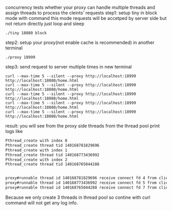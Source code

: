 concurrency tests whether your proxy can handle multiple threads and assign threads to process the cleints' requests 
step1: setup tiny in block mode with command this mode requests will be accetped by server side but not return directly just loop and sleep 
```shell 
./tiny 18080 block 
```

step2: setup your proxy(not enable cache is recommended) in another terminal 
```shell 
./proxy 18999
```

step3: send request to server multiple times  in new terminal 
```shell 
curl --max-time 5 --silent --proxy http://localhost:18999 http://localhost:18080/home.html
curl --max-time 5 --silent --proxy http://localhost:18999 http://localhost:18080/home.html
curl --max-time 5 --silent --proxy http://localhost:18999 http://localhost:18080/home.html
curl --max-time 5 --silent --proxy http://localhost:18999 http://localhost:18080/home.html
curl --max-time 5 --silent --proxy http://localhost:18999 http://localhost:18080/home.html
```

result: you will see from the proxy side threads from the thread pool print logs like 
```txt
Pthread_create with index 0
Pthread_create thread tid 140168781829696
Pthread_create with index 1
Pthread_create thread tid 140168773436992
Pthread_create with index 2
Pthread_create thread tid 140168765044288


proxy#runnable thread id 140168781829696 receive connect fd 4 from client
proxy#runnable thread id 140168773436992 receive connect fd 5 from client
proxy#runnable thread id 140168765044288 receive connect fd 7 from client
```

Because we only create 3 threads in thread pool so contine with curl command will not get any log info. 
